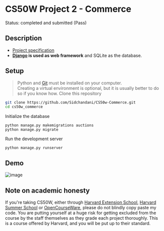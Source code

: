 # CS50W Project 2 - Commerce
Status: completed and submitted (Pass)
  
## Description
* [Project specification](https://cs50.harvard.edu/web/2020/projects/2/commerce/#specification)
* **[Django](https://www.djangoproject.com) is used as web framework** and SQLite as the database.

## Setup 
> Python and [Git](https://git-scm.com) must be installed on your computer.  
> Creating a virtual environment is optional, but it is usually better to do so if you know how.
Clone this repository
```bash
git clone https://github.com/Sidchandani/CS50w-Commerce.git
cd cs50w_commerce
```  
  
Initialize the database
```
python manage.py makemigrations auctions
python manage.py migrate
```  
Run the development server
```
python manage.py runserver
```

## Demo
![image](https://github-production-user-asset-6210df.s3.amazonaws.com/105474063/271746319-32fea71f-a639-4e94-b522-9f4601461dc8.png)
## Note on academic honesty
If you're taking CS50W, either through [Harvard Extension School](https://extension.harvard.edu/), [Harvard Summer School](https://summer.harvard.edu/) or [OpenCourseWare](https://cs50.harvard.edu/web/), please do not blindly copy paste my code. You are putting yourself at a huge risk for getting excluded from the course by the staff themselves as they grade each project thoroughly. This is a course offered by Harvard, and you will be put up to their standard.
